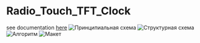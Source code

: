 # Radio_Touch_TFT_Clock
see documentation [here](Radio_Touch_TFT_Clock/blob/master/123.pdf)
![Принципиальная схема](https://pp.userapi.com/c848736/v848736297/1c2947/IHWIIIvTtFA.jpg)
![Структурная схема](https://pp.userapi.com/c848736/v848736297/1c2950/CO4_dJvRcXY.jpg)
![Алгоритм](https://pp.userapi.com/c848736/v848736297/1c2959/YHnNG_kGTiY.jpg)
![Макет](https://pp.userapi.com/c848736/v848736297/1c299a/a3mR9m3dps0.jpg)
